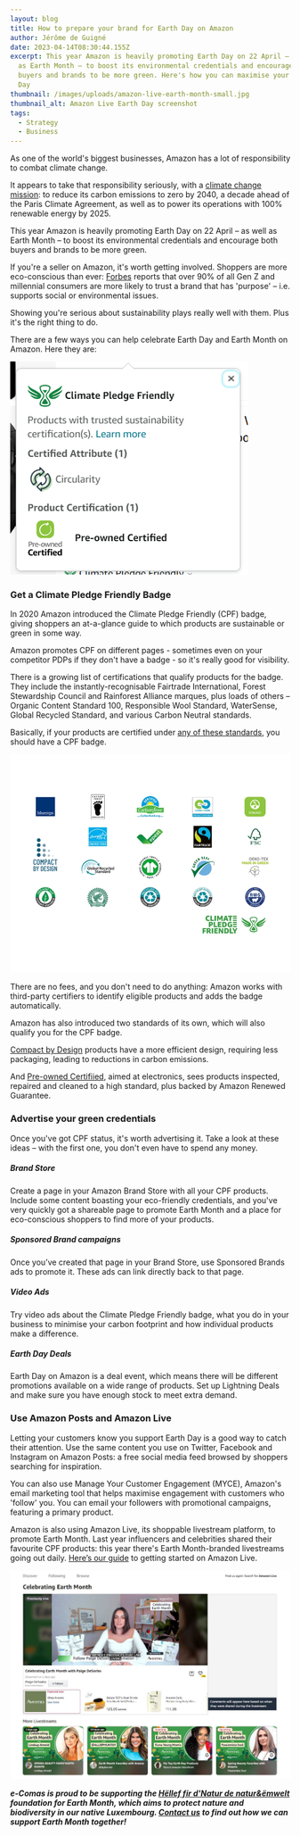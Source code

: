 ```yaml
---
layout: blog
title: How to prepare your brand for Earth Day on Amazon
author: Jérôme de Guigné
date: 2023-04-14T08:30:44.155Z
excerpt: This year Amazon is heavily promoting Earth Day on 22 April – as well
  as Earth Month – to boost its environmental credentials and encourage both
  buyers and brands to be more green. Here's how you can maximise your own Earth
  Day
thumbnail: /images/uploads/amazon-live-earth-month-small.jpg
thumbnail_alt: Amazon Live Earth Day screenshot
tags:
  - Strategy
  - Business
---
```

<!--StartFragment-->

As one of the world's biggest businesses, Amazon has a lot of responsibility to combat climate change.

It appears to take that responsibility seriously, with a [climate change mission](https://www.aboutamazon.com/planet/climate-pledge): to reduce its carbon emissions to zero by 2040, a decade ahead of the Paris Climate Agreement, as well as to power its operations with 100% renewable energy by 2025.

This year Amazon is heavily promoting Earth Day on 22 April – as well as Earth Month – to boost its environmental credentials and encourage both buyers and brands to be more green.

If you're a seller on Amazon, it's worth getting involved. Shoppers are more eco-conscious than ever: [Forbes](https://www.forbes.com/sites/afdhelaziz/2020/06/17/global-study-reveals-consumers-are-four-to-six-times-more-likely-to-purchase-protect-and-champion-purpose-driven-companies/?sh=3db27307435f) reports that over 90% of all Gen Z and millennial consumers are more likely to trust a brand that has 'purpose' – i.e. supports social or environmental issues.

Showing you're serious about sustainability plays really well with them. Plus it's the right thing to do.

There are a few ways you can help celebrate Earth Day and Earth Month on Amazon. Here they are:

![Climate Pledge Friendly badge](/images/uploads/cpf-badge.png "Climate Pledge Friendly badge")

### Get a Climate Pledge Friendly Badge

In 2020 Amazon introduced the Climate Pledge Friendly (CPF) badge, giving shoppers an at-a-glance guide to which products are sustainable or green in some way.

Amazon promotes CPF on different pages - sometimes even on your competitor PDPs if they don't have a badge - so it's really good for visibility.

There is a growing list of certifications that qualify products for the badge. They include the instantly-recognisable Fairtrade International, Forest Stewardship Council and Rainforest Alliance marques, plus loads of others – Organic Content Standard 100, Responsible Wool Standard, WaterSense, Global Recycled Standard, and various Carbon Neutral standards.

Basically, if your products are certified under [any of these standards](https://www.amazon.com/b?node=21221608011), you should have a CPF badge.

![Climate Pledge Friendly certifications](/images/uploads/download.webp "Climate Pledge Friendly certifications")

There are no fees, and you don't need to do anything: Amazon works with third-party certifiers to identify eligible products and adds the badge automatically.

Amazon has also introduced two standards of its own, which will also qualify you for the CPF badge.

[Compact by Design](https://www.amazon.com/b?node=21221609011) products have a more efficient design, requiring less packaging, leading to reductions in carbon emissions.

And [Pre-owned Certifiied](https://www.amazon.com/s/browse/?node=23911980011), aimed at electronics, sees products inspected, repaired and cleaned to a high standard, plus backed by Amazon Renewed Guarantee.

### Advertise your green credentials

Once you've got CPF status, it's worth advertising it. Take a look at these ideas – with the first one, you don't even have to spend any money.

##### Brand Store

Create a page in your Amazon Brand Store with all your CPF products. Include some content boasting your eco-friendly credentials, and you've very quickly got a shareable page to promote Earth Month and a place for eco-conscious shoppers to find more of your products.

##### Sponsored Brand campaigns

Once you’ve created that page in your Brand Store, use Sponsored Brands ads to promote it. These ads can link directly back to that page.

##### Video Ads

Try video ads about the Climate Pledge Friendly badge, what you do in your business to minimise your carbon footprint and how individual products make a difference.

##### Earth Day Deals

Earth Day on Amazon is a deal event, which means there will be different promotions available on a wide range of products. Set up Lightning Deals and make sure you have enough stock to meet extra demand.

### Use Amazon Posts and Amazon Live

Letting your customers know you support Earth Day is a good way to catch their attention. Use the same content you use on Twitter, Facebook and Instagram on Amazon Posts: a free social media feed browsed by shoppers searching for inspiration.

You can also use Manage Your Customer Engagement (MYCE), Amazon's email marketing tool that helps maximise engagement with customers who 'follow' you. You can email your followers with promotional campaigns, featuring a primary product.

Amazon is also using Amazon Live, its shoppable livestream platform, to promote Earth Month. Last year influencers and celebrities shared their favourite CPF products: this year there's Earth Month-branded livestreams going out daily. [Here’s our guide](https://e-comas.com/2022/03/22/start-building-your-livestream-following-today-our-5-steps-to-getting-started-on-amazon-live.html) to getting started on Amazon Live.

![Amazon Live Earth Day](/images/uploads/amazon-live-earth-month-small.jpg "Amazon Live Earth Day")

***e-Comas is proud to be supporting the [Hëllef fir d'Natur de natur&ëmwelt](https://www.naturemwelt.lu/de/ueber-uns/fondation-hellef-fir-dnatur/) foundation for Earth Month, which aims to protect nature and biodiversity in our native Luxembourg. [Contact us](http://e-comas.com/contact) to find out how we can support Earth Month together!***

<!--EndFragment-->